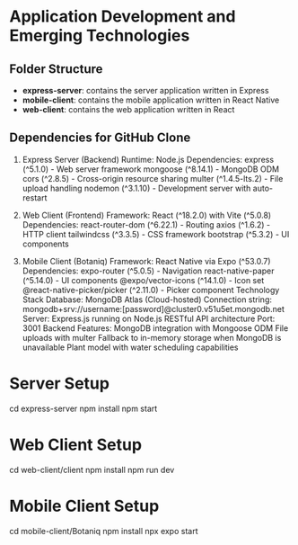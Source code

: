 # Application Development and Emerging Technologies

## Folder Structure
- **express-server**: contains the server application written in Express
- **mobile-client**: contains the mobile application written in React Native
- **web-client**: contains the web application written in React


###
## Dependencies for GitHub Clone
1. Express Server (Backend)
Runtime: Node.js
Dependencies:
express (^5.1.0) - Web server framework
mongoose (^8.14.1) - MongoDB ODM
cors (^2.8.5) - Cross-origin resource sharing
multer (^1.4.5-lts.2) - File upload handling
nodemon (^3.1.10) - Development server with auto-restart

2. Web Client (Frontend)
Framework: React (^18.2.0) with Vite (^5.0.8)
Dependencies:
react-router-dom (^6.22.1) - Routing
axios (^1.6.2) - HTTP client
tailwindcss (^3.3.5) - CSS framework
bootstrap (^5.3.2) - UI components

3. Mobile Client (Botaniq)
Framework: React Native via Expo (^53.0.7)
Dependencies:
expo-router (^5.0.5) - Navigation
react-native-paper (^5.14.0) - UI components
@expo/vector-icons (^14.1.0) - Icon set
@react-native-picker/picker (^2.11.0) - Picker component
Technology Stack
Database:
MongoDB Atlas (Cloud-hosted)
Connection string: mongodb+srv://username:[password]@cluster0.v51u5et.mongodb.net
Server:
Express.js running on Node.js
RESTful API architecture
Port: 3001
Backend Features:
MongoDB integration with Mongoose ODM
File uploads with multer
Fallback to in-memory storage when MongoDB is unavailable
Plant model with water scheduling capabilities

###
   # Server Setup
   cd express-server
   npm install
   npm start
   
   # Web Client Setup
   cd web-client/client
   npm install
   npm run dev
   
   # Mobile Client Setup
   cd mobile-client/Botaniq
   npm install
   npx expo start